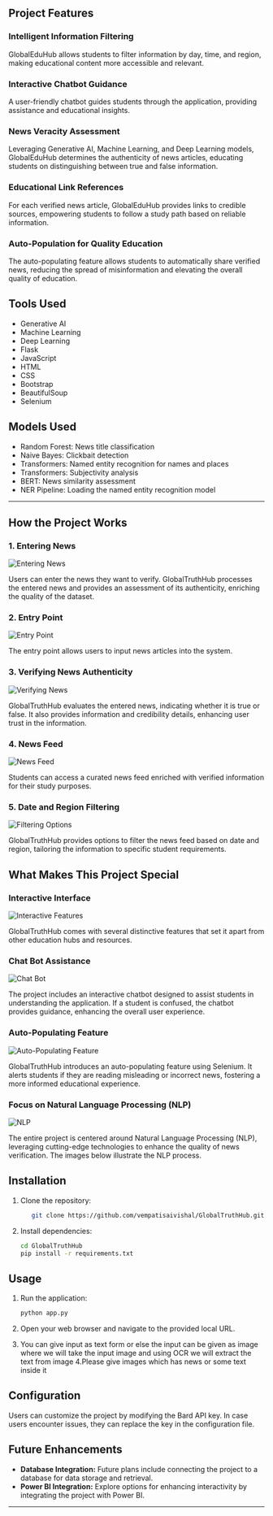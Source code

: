 ## Project Features

### Intelligent Information Filtering

GlobalEduHub allows students to filter information by day, time, and region, making educational content more accessible and relevant.

### Interactive Chatbot Guidance

A user-friendly chatbot guides students through the application, providing assistance and educational insights.

### News Veracity Assessment

Leveraging Generative AI, Machine Learning, and Deep Learning models, GlobalEduHub determines the authenticity of news articles, educating students on distinguishing between true and false information.

### Educational Link References

For each verified news article, GlobalEduHub provides links to credible sources, empowering students to follow a study path based on reliable information.

### Auto-Population for Quality Education

The auto-populating feature allows students to automatically share verified news, reducing the spread of misinformation and elevating the overall quality of education.

## Tools Used

- Generative AI
- Machine Learning
- Deep Learning
- Flask
- JavaScript
- HTML
- CSS
- Bootstrap
- BeautifulSoup
- Selenium

## Models Used

- Random Forest: News title classification
- Naive Bayes: Clickbait detection
- Transformers: Named entity recognition for names and places
- Transformers: Subjectivity analysis
- BERT: News similarity assessment
- NER Pipeline: Loading the named entity recognition model

---
## How the Project Works

### 1. Entering News

![Entering News](https://github.com/vempatisaivishal/GlobalTruthHub/blob/main/images/image_1.png?raw=true)

Users can enter the news they want to verify. GlobalTruthHub processes the entered news and provides an assessment of its authenticity, enriching the quality of the dataset.

### 2. Entry Point

![Entry Point](https://github.com/vempatisaivishal/GlobalTruthHub/blob/main/images/image_2.png?raw=true)

The entry point allows users to input news articles into the system.

### 3. Verifying News Authenticity

![Verifying News](https://github.com/vempatisaivishal/GlobalTruthHub/blob/main/images/image_3.png?raw=true)

GlobalTruthHub evaluates the entered news, indicating whether it is true or false. It also provides information and credibility details, enhancing user trust in the information.

### 4. News Feed

![News Feed](https://github.com/vempatisaivishal/GlobalTruthHub/blob/main/images/image_4.png?raw=true)

Students can access a curated news feed enriched with verified information for their study purposes.

### 5. Date and Region Filtering

![Filtering Options](https://github.com/vempatisaivishal/GlobalTruthHub/blob/main/images/image_5.png?raw=true)

GlobalTruthHub provides options to filter the news feed based on date and region, tailoring the information to specific student requirements.

## What Makes This Project Special

### Interactive Interface

![Interactive Features](https://github.com/vempatisaivishal/GlobalTruthHub/blob/main/images/ss7.jpg?raw=true)

GlobalTruthHub comes with several distinctive features that set it apart from other education hubs and resources.

### Chat Bot Assistance

![Chat Bot](https://github.com/vempatisaivishal/GlobalTruthHub/blob/main/images/ss8.jpg?raw=true)

The project includes an interactive chatbot designed to assist students in understanding the application. If a student is confused, the chatbot provides guidance, enhancing the overall user experience.

### Auto-Populating Feature

![Auto-Populating Feature](https://github.com/vempatisaivishal/GlobalTruthHub/blob/main/images/ss9.jpg?raw=true)

GlobalTruthHub introduces an auto-populating feature using Selenium. It alerts students if they are reading misleading or incorrect news, fostering a more informed educational experience.

### Focus on Natural Language Processing (NLP)

![NLP](https://github.com/vempatisaivishal/GlobalTruthHub/blob/main/images/ss10.jpg?raw=true)

The entire project is centered around Natural Language Processing (NLP), leveraging cutting-edge technologies to enhance the quality of news verification. The images below illustrate the NLP process.

## Installation

1. Clone the repository:

   ```bash
      git clone https://github.com/vempatisaivishal/GlobalTruthHub.git
   ```

2. Install dependencies:

   ```bash
   cd GlobalTruthHub
   pip install -r requirements.txt
   ```


## Usage

1. Run the application:

   ```bash
   python app.py
   ```

2. Open your web browser and navigate to the provided local URL.

3. You can give input as text form or else the input can be given as image where we will take the input image and using OCR we will extract the text from image
4.Please give images which has news or some text inside it

## Configuration

Users can customize the project by modifying the Bard API key. In case users encounter issues, they can replace the key in the configuration file.

## Future Enhancements

- **Database Integration:** Future plans include connecting the project to a database for data storage and retrieval.
- **Power BI Integration:** Explore options for enhancing interactivity by integrating the project with Power BI.
---
